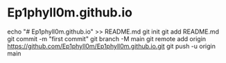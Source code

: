 # Ep1phyll0m.github.io
echo "# Ep1phyll0m.github.io" >> README.md
git init
git add README.md
git commit -m "first commit"
git branch -M main
git remote add origin https://github.com/Ep1phyll0m/Ep1phyll0m.github.io.git
git push -u origin main
